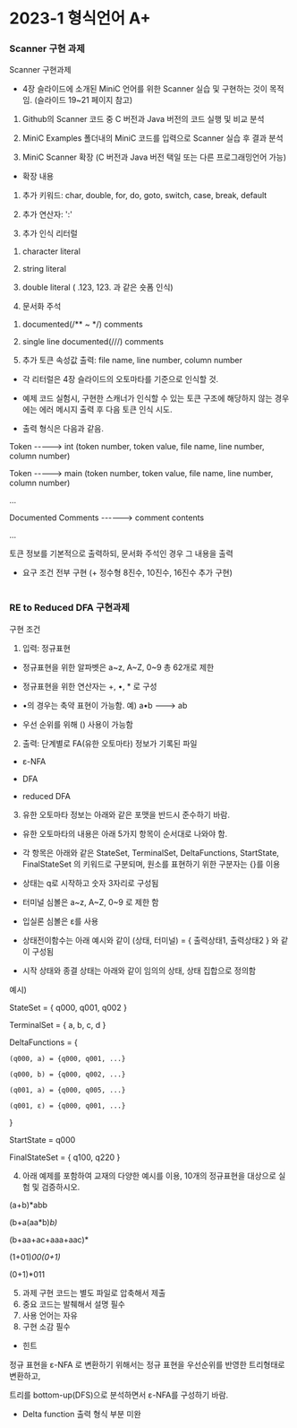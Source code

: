 # 2023-1 형식언어 A+
### Scanner 구현 과제
Scanner 구현과제

- 4장 슬라이드에 소개된 MiniC 언어를 위한 Scanner 실습 및 구현하는 것이 목적임. (슬라이드 19~21 페이지 참고)

 1. Github의 Scanner 코드 중 C 버전과 Java 버전의 코드 실행 및 비교 분석

 2. MiniC Examples 폴더내의 MiniC 코드를 입력으로 Scanner 실습 후 결과 분석

 3. MiniC Scanner 확장 (C 버전과 Java 버전 택일 또는 다른 프로그래밍언어 가능)



- 확장 내용

 1. 추가 키워드: char, double, for, do, goto, switch, case, break, default

 2. 추가 연산자: ':'

 3. 추가 인식 리터럴

   1) character literal

   2) string literal

   3) double literal (  .123,   123. 과 같은 숏폼 인식)

 4. 문서화 주석

   1) documented(/** ~ */) comments

   2) single line documented(///) comments

 5. 추가 토큰 속성값 출력: file name, line number, column number



* 각 리터럴은 4장 슬라이드의 오토마타를 기준으로 인식할 것.

* 예제 코드 실험시, 구현한 스캐너가 인식할 수 있는 토큰 구조에 해당하지 않는 경우에는 에러 메시지 출력 후 다음 토큰 인식 시도.



* 출력 형식은 다음과 같음.

Token -----> int (token number, token value, file name, line number, column number)

Token -----> main (token number, token value, file name, line number, column number)

...

Documented Comments ------> comment contents

...



토큰 정보를 기본적으로 출력하되, 문서화 주석인 경우 그 내용을 출력 


- 요구 조건 전부 구현 (+ 정수형 8진수, 10진수, 16진수 추가 구현) <br><br>


### RE to Reduced DFA 구현과제
구현 조건

1. 입력: 정규표현

- 정규표현을 위한 알파벳은 a~z, A~Z, 0~9 총 62개로 제한

- 정규표현을 위한 연산자는  +, •, * 로 구성

- •의 경우는 축약 표현이 가능함. 예) a•b  ---> ab

- 우선 순위를 위해 () 사용이 가능함





2. 출력: 단계별로 FA(유한 오토마타) 정보가 기록된 파일

- ε-NFA

- DFA

- reduced DFA



3. 유한 오토마타 정보는 아래와 같은 포맷을 반드시 준수하기 바람.

- 유한 오토마타의 내용은 아래 5가지 항목이 순서대로 나와야 함.

- 각 항목은 아래와 같은 StateSet, TerminalSet, DeltaFunctions, StartState, FinalStateSet 의 키워드로 구분되며, 원소를 표현하기 위한 구분자는 {}를 이용

- 상태는 q로 시작하고 숫자 3자리로 구성됨

- 터미널 심볼은 a~z, A~Z, 0~9 로 제한 함

- 입실론 심볼은 ε를 사용 

- 상태전이함수는 아래 예시와 같이 (상태, 터미널) = { 출력상태1, 출력상태2 } 와 같이 구성됨

- 시작 상태와 종결 상태는 아래와 같이 임의의 상태, 상태 집합으로 정의함



예시)

StateSet = { q000, q001, q002 }

TerminalSet = { a, b, c, d }

DeltaFunctions = {

	(q000, a) = {q000, q001, ...}

	(q000, b) = {q000, q002, ...}

	(q001, a) = {q000, q005, ...}

	(q001, ε) = {q000, q001, ...}

}

StartState = q000

FinalStateSet = { q100, q220 }





4. 아래 예제를 포함하여 교재의 다양한 예시를 이용, 10개의 정규표현을 대상으로 실험 및 검증하시오.

(a+b)*abb

(b+a(aa*b)*b)*

(b+aa+ac+aaa+aac)*

(1+01)*00(0+1)*

(0+1)*011  



5. 과제 구현 코드는 별도 파일로 압축해서 제출
6. 중요 코드는 발췌해서 설명 필수
7. 사용 언어는 자유
8. 구현 소감 필수

* 힌트

정규 표현을 ε-NFA 로 변환하기 위해서는 정규 표현을 우선순위를 반영한 트리형태로 변환하고,

트리를 bottom-up(DFS)으로 분석하면서 ε-NFA를 구성하기 바람.

- Delta function 출력 형식 부분 미완
